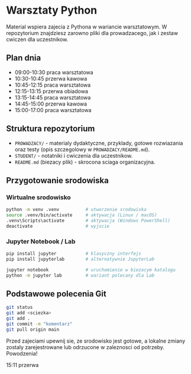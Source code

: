 # Warsztaty Python

Material wspiera zajecia z Pythona w wariancie warsztatowym. W repozytorium znajdziesz zarowno pliki dla prowadzacego, jak i zestaw cwiczen dla uczestnikow.

## Plan dnia

- 09:00-10:30 praca warsztatowa  
- 10:30-10:45 przerwa kawowa  
- 10:45-12:15 praca warsztatowa  
- 12:15-13:15 przerwa obiadowa  
- 13:15-14:45 praca warsztatowa  
- 14:45-15:00 przerwa kawowa  
- 15:00-17:00 praca warsztatowa

## Struktura repozytorium

- `PROWADZACY/` - materialy dydaktyczne, przyklady, gotowe rozwiazania oraz testy (opis szczegolowy w `PROWADZACY/README.md`).  
- `STUDENT/` - notatniki i cwiczenia dla uczestnikow.  
- `README.md` (biezacy plik) - skrocona sciaga organizacyjna.

## Przygotowanie srodowiska

### Wirtualne srodowisko

```bash
python -m venv .venv          # utworzenie srodowiska
source .venv/bin/activate     # aktywacja (Linux / macOS)
.venv\Scripts\activate        # aktywacja (Windows PowerShell)
deactivate                    # wyjscie
```

### Jupyter Notebook / Lab

```bash
pip install jupyter           # klasyczny interfejs
pip install jupyterlab        # alternatywnie JupyterLab

jupyter notebook              # uruchomienie w biezacym katalogu
python -m jupyter lab         # wariant polecany dla Lab
```

## Podstawowe polecenia Git

```bash
git status
git add <sciezka>
git add .
git commit -m "komentarz"
git pull origin main
```

Przed zajeciami upewnij sie, ze srodowisko jest gotowe, a lokalne zmiany zostaly zarejestrowane lub odrzucone w zaleznosci od potrzeby. Powodzenia!


15:11 przerwa
